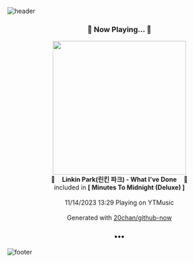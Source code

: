 ![header](https://capsule-render.vercel.app/api?type=wave&height=170&section=header&fontColor=090707&fontAlignX=45&fontAlignY=65&fontSize=100)

<h3 align="center">🎵 Now Playing... 🎵</h3>
<p align="center">
  <a href="https://music.youtube.com/watch?v=eXRWHzV72sU">
    <img width="300" src="https://lh3.googleusercontent.com/BtAKhqmTBoZWEQPlcF9tgpqILWNkQ4vc0tk0nlSrIpdvhW9sf9K-tQDoym1zh9Svl-8PnpFCY_6vNYg7">
  </a>
  <br>
  🎵&nbsp&nbsp&nbsp <b>Linkin Park(린킨 파크) - What I've Done</b> &nbsp&nbsp&nbsp🎵
  <br>
  included in <b>[ Minutes To Midnight (Deluxe) ]</b>
  
  <br />
  <br />
  11/14/2023 13:29 Playing on YTMusic
  <br />
  <br />
  Generated with <a href="https://github.com/20chan/github-now">20chan/github-now</a>
</p>

<h3 align="center">•••</h3>

![footer](https://capsule-render.vercel.app/api?type=wave&height=150&section=footer)
